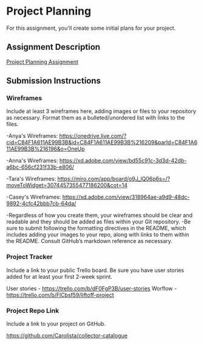 # Project Planning
For this assignment, you'll create some initial plans for your project.

## Assignment Description
[Project Planning Assignment](https://education.launchcode.org/liftoff/modules/assignments/project-planning)

## Submission Instructions

### Wireframes

Include at least 3 wireframes here, adding images or files to your repository as necessary. Format them as a bulleted/unordered list with links to the files.

-Anya's Wireframes: https://onedrive.live.com/?cid=C84F1A611AE99B3B&id=C84F1A611AE99B3B%216209&parId=C84F1A611AE99B3B%216196&o=OneUp

-Anna's Wireframes: https://xd.adobe.com/view/bd55c91c-3d3d-42db-a6bc-656cf231f33b-e806/

-Tara's Wireframes: https://miro.com/app/board/o9J_lQ06p6s=/?moveToWidget=3074457355477186200&cot=14

-Casey's Wireframes: https://xd.adobe.com/view/318964ae-a9d9-48dc-9892-4cfc42bbb7cb-64da/

-Regardless of how you create them, your wireframes should be clear and readable and they should be added as files within your Git repository.
-Be sure to submit following the formatting directives in the README, which includes adding your images to your repo, along with links to them within the README. Consult GitHub’s markdown reference as necessary.

### Project Tracker

Include a link to your public Trello board. Be sure you have user stories added for at least your first 2-week sprint.

User stories - https://trello.com/b/dF0FgP3B/user-stories
Worflow - https://trello.com/b/FlCbsf59/liftoff-project

### Project Repo Link

Include a link to your project on GitHub.

https://github.com/Carolista/collector-catalogue
